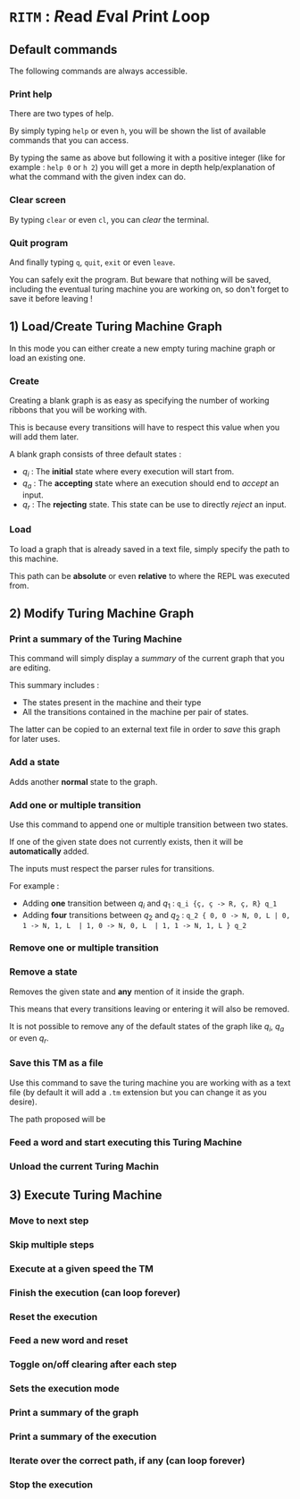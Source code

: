 # $\texttt{RITM}$ : *R*ead *E*val *P*rint *L*oop

## Default commands

The following commands are always accessible.

### Print help

There are two types of help.

By simply typing `help` or even `h`, you will be shown the list of available commands that you can access.

By typing the same as above but following it with a positive integer (like for example : `help 0` or `h 2`) you will get a more in depth help/explanation of what the command with the given index can do.


### Clear screen

By typing `clear` or even `cl`, you can *clear* the terminal. 

### Quit program

And finally typing `q`, `quit`, `exit` or even `leave`.

You can safely exit the program. But beware that nothing will be saved, including the eventual turing machine you are working on, so don't forget to save it before leaving !



## 1) Load/Create Turing Machine Graph

In this mode you can either create a new empty turing machine graph or load an existing one.

### Create

Creating a blank graph is as easy as specifying the number of working ribbons that you will be working with.

This is because every transitions will have to respect this value when you will add them later.


A blank graph consists of three default states :
* $q_i$ : The **initial** state where every execution will start from.
* $q_a$ : The **accepting** state where an execution should end to *accept* an input.
* $q_r$ : The **rejecting** state. This state can be use to directly *reject* an input.

### Load

To load a graph that is already saved in a text file, simply specify the path to this machine. 

This path can be **absolute** or even **relative** to where the REPL was executed from.


## 2) Modify Turing Machine Graph

### Print a summary of the Turing Machine

This command will simply display a *summary* of the current graph that you are editing. 

This summary includes : 
* The states present in the machine and their type
* All the transitions contained in the machine per pair of states.

The latter can be copied to an external text file in order to *save* this graph for later uses.

### Add a state

Adds another **normal** state to the graph.

### Add one or multiple transition

Use this command to append one or multiple transition between two states. 

If one of the given state does not currently exists, then it will be **automatically** added.  

The inputs must respect the parser rules for transitions. 

For example :
* Adding **one** transition between $q_i$ and $q_1$ : `q_i {ç, ç -> R, ç, R} q_1`
* Adding **four** transitions between $q_2$ and $q_2$ : `q_2 { 0, 0 -> N, 0, L | 0, 1 -> N, 1, L  | 1, 0 -> N, 0, L  | 1, 1 -> N, 1, L } q_2`

### Remove one or multiple transition
### Remove a state

Removes the given state and **any** mention of it inside the graph.


This means that every transitions leaving or entering it will also be removed.

It is not possible to remove any of the default states of the graph like $q_i$, $q_a$ or even $q_r$.

### Save this TM as a file

Use this command to save the turing machine you are working with as a text file (by default it will add a `.tm` extension but you can change it as you desire).

The path proposed will be

### Feed a word and start executing this Turing Machine
### Unload the current Turing Machin




## 3) Execute Turing Machine


### Move to next step
### Skip multiple steps
### Execute at a given speed the TM
### Finish the execution (can loop forever)
### Reset the execution
### Feed a new word and reset
### Toggle on/off clearing after each step
### Sets the execution mode
### Print a summary of the graph
### Print a summary of the execution
### Iterate over the correct path, if any (can loop forever)
### Stop the execution